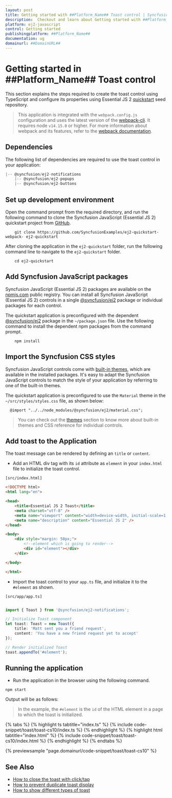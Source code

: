 ```yaml
---
layout: post
title: Getting started with ##Platform_Name## Toast control | Syncfusion
description:  Checkout and learn about Getting started with ##Platform_Name## Toast control of Syncfusion Essential JS 2 and more details.
platform: ej2-javascript
control: Getting started 
publishingplatform: ##Platform_Name##
documentation: ug
domainurl: ##DomainURL##
---
```


# Getting started in ##Platform_Name## Toast control

This section explains the steps required to create the toast control using TypeScript and configure its properties using Essential JS 2 [quickstart](https://github.com/SyncfusionExamples/ej2-quickstart-webpack-) seed repository.

> This application is integrated with the `webpack.config.js` configuration and uses the latest version of the [webpack-cli](https://webpack.js.org/api/cli/#commands). It requires node `v14.15.0` or higher. For more information about webpack and its features, refer to the [webpack documentation](https://webpack.js.org/guides/getting-started/).

## Dependencies

The following list of dependencies are required to use the toast control in your application:

```js
|-- @syncfusion/ej2-notifications
    |-- @syncfusion/ej2-popups
    |-- @syncfusion/ej2-buttons
```

## Set up development environment

Open the command prompt from the required directory, and run the following command to clone the Syncfusion JavaScript (Essential JS 2) quickstart project from [GitHub](https://github.com/SyncfusionExamples/ej2-quickstart-webpack-).

```
    git clone https://github.com/SyncfusionExamples/ej2-quickstart-webpack- ej2-quickstart
```

After cloning the application in the `ej2-quickstart` folder, run the following command line to navigate to the `ej2-quickstart` folder.

```
    cd ej2-quickstart
```

## Add Syncfusion JavaScript packages

Syncfusion JavaScript (Essential JS 2) packages are available on the [npmjs.com](https://www.npmjs.com/~syncfusionorg) public registry. You can install all Syncfusion JavaScript (Essential JS 2) controls in a single [@syncfusion/ej2](https://www.npmjs.com/package/@syncfusion/ej2) package or individual packages for each control.

The quickstart application is preconfigured with the dependent [@syncfusion/ej2](https://www.npmjs.com/package/@syncfusion/ej2) package in the `~/package.json` file. Use the following command to install the dependent npm packages from the command prompt.

```
    npm install
```

## Import the Syncfusion CSS styles

Syncfusion JavaScript controls come with [built-in themes](https://ej2.syncfusion.com/documentation/appearance/theme/), which are available in the installed packages. It's easy to adapt the Syncfusion JavaScript controls to match the style of your application by referring to one of the built-in themes.

The quickstart application is preconfigured to use the `Material` theme in the `~/src/styles/styles.css` file, as shown below: 

```
  @import "../../node_modules/@syncfusion/ej2/material.css";
```

> You can check out the [themes](https://ej2.syncfusion.com/documentation/appearance/theme/) section to know more about built-in themes and CSS reference for individual controls.

## Add toast to the Application

The toast message can be rendered by defining an `title` or `content`.

* Add an HTML div tag with its `id` attribute as `element` in your `index.html` file to initialize the toast control.

`[src/index.html]`

```html
<!DOCTYPE html>
<html lang="en">

<head>
    <title>Essential JS 2 Toast</title>
    <meta charset="utf-8" />
    <meta name="viewport" content="width=device-width, initial-scale=1.0, user-scalable=no" />
    <meta name="description" content="Essential JS 2" />
</head>

<body>
    <div style="margin: 50px;">
        <!--element which is going to render-->
        <div id="element"></div>
    </div>

</body>

</html>
```

* Import the toast control to your `app.ts` file, and initialize it to the `#element` as shown.

`[src/app/app.ts]`

```ts

import { Toast } from '@syncfusion/ej2-notifications';

// Initialize Toast component
let toast: Toast = new Toast({
    title: 'Matt sent you a friend request',
    content: 'You have a new friend request yet to accept'
});

// Render initialized Toast
toast.appendTo('#element');

```

## Running the application

* Run the application in the browser using the following command.

```
npm start
```

Output will be as follows:

> In the example, the `#element` is the `id` of the HTML element in a page to which the toast is initialized.

{% tabs %}
{% highlight ts tabtitle="index.ts" %}
{% include code-snippet/toast/toast-cs10/index.ts %}
{% endhighlight %}
{% highlight html tabtitle="index.html" %}
{% include code-snippet/toast/toast-cs10/index.html %}
{% endhighlight %}
{% endtabs %}
          
{% previewsample "page.domainurl/code-snippet/toast/toast-cs10" %}

## See Also

* [How to close the toast with click/tap](./how-to/close-the-toast-with-click-tap/)
* [How to prevent duplicate toast display](./how-to/prevent-duplicate-toast-display/)
* [How to show different types of toast](./how-to/show-different-types-of-toast/)
